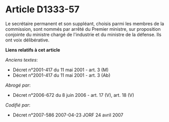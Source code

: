 # Article D1333-57

Le secrétaire permanent et son suppléant, choisis parmi les membres de la commission, sont nommés par arrêté du Premier
ministre, sur proposition conjointe du ministre chargé de l'industrie et du ministre de la défense. Ils ont voix
délibérative.

**Liens relatifs à cet article**

_Anciens textes_:

  - Décret n°2001-417 du 11 mai 2001 - art. 3 (M)
  - Décret n°2001-417 du 11 mai 2001 - art. 3 (Ab)

_Abrogé par_:

  - Décret n°2006-672 du 8 juin 2006 - art. 17 (V), art. 18 (V)

_Codifié par_:

  - Décret n°2007-586 2007-04-23 JORF 24 avril 2007
